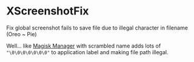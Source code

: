 # XScreenshotFix

Fix global screenshot fails to save file due to illegal character in filename (Oreo ~ Pie)

Well... like [Magisk Manager](https://magiskmanager.com/) with scrambled name adds lots of `"\0\0\0\0\0\0\0"` to application label and making file path illegal.